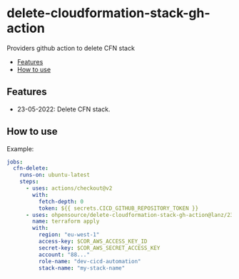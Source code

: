 # delete-cloudformation-stack-gh-action

Providers github action to delete CFN stack

- [Features](#features)
- [How to use](#how-to-use)

## Features

- 23-05-2022: Delete CFN stack.

## How to use

Example:

```yaml
jobs:
  cfn-delete:
    runs-on: ubuntu-latest
    steps:
      - uses: actions/checkout@v2
        with:
          fetch-depth: 0
          token: ${{ secrets.CICD_GITHUB_REPOSITORY_TOKEN }}
      - uses: ohpensource/delete-cloudformation-stack-gh-action@lanz/2307
        name: terraform apply
        with:
          region: "eu-west-1"
          access-key: $COR_AWS_ACCESS_KEY_ID
          secret-key: $COR_AWS_SECRET_ACCESS_KEY
          account: "88..."
          role-name: "dev-cicd-automation"
          stack-name: "my-stack-name"
```
